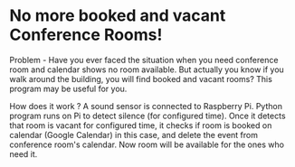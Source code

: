 # No more booked and vacant Conference Rooms!

Problem - Have you ever faced the situation when you need conference room and calendar shows no room available. 
But actually you know if you walk around the building, you will find booked and vacant rooms?
This program may be useful for you.

How does it work ?
A sound sensor is connected to Raspberry Pi. Python program runs on Pi to detect silence (for configured time). 
Once it detects that room is vacant for configured time, it checks if room is booked on calendar (Google Calendar) in this case,
and delete the event from conference room's calendar. Now room will be available for the ones who need it.
